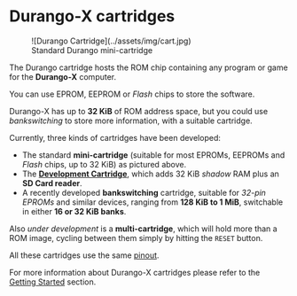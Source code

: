 # Durango-X cartridges

<figure markdown>
![Durango Cartridge](../assets/img/cart.jpg)
<figcaption>Standard Durango mini-cartridge</figcaption>
</figure>

The Durango cartridge hosts the ROM chip containing any program or game for the **Durango-X** computer.

You can use EPROM, EEPROM or _Flash_ chips to store the software.

Durango-X has up to **32 KiB** of ROM address space, but you could use _bankswitching_ to store more information, with a suitable cartridge.

Currently, three kinds of cartridges have been developed:

* The standard **mini-cartridge** (suitable for most EPROMs, EEPROMs and _Flash_ chips, up to 32 KiB) as pictured above.
* The [**Development Cartridge**](dev_cart.md), which adds 32 KiB _shadow_ RAM plus an **SD Card reader**.
* A recently developed **bankswitching** cartridge, suitable for _32-pin EPROMs_ and similar devices, ranging from **128 KiB to 1 MiB**, switchable in either **16 or 32 KiB banks**.

Also _under development_ is a **multi-cartridge**, which will hold more than a ROM image, cycling between them simply by hitting the `RESET` button.

All these cartridges use the same [pinout](cart_pinout.md).

For more information about Durango-X cartridges please refer to the [Getting Started](../started/) section.
